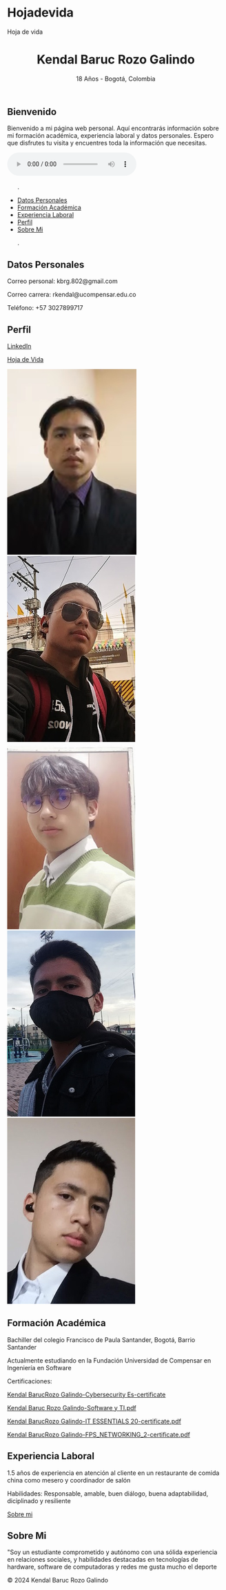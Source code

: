 # Hojadevida
Hoja de vida
<!DOCTYPE html>
<html lang="es">
<head>
  <meta charset="UTF-8">
      <meta name="viewport" content="width=device-width, initial-scale=1.0">
      <title>Kendal Baruc Rozo Galindo - Hoja de Vida</title>
      <link rel="stylesheet" href="Styles.css">
  </head>
  <body>
    <header>
        <h1>Kendal Baruc Rozo Galindo</h1>
        <p>18 Años - Bogotá, Colombia</p>
    </header>
    <section id="bienvenida">
        <h2>Bienvenido</h2>
        <p>Bienvenido a mi página web personal. Aquí encontrarás información sobre mi formación académica, experiencia laboral y datos personales. Espero que disfrutes tu visita y encuentres toda la información que necesitas.</p>
        <audio controls>
         <source src="audio/DeathByGlamour.mp3" type="audio/mpeg">
    </section>
    <nav>
        <ul>
<p>.
            <li><a href="#personal">Datos Personales</a></li>
            <li><a href="#academica">Formación Académica</a></li>
            <li><a href="#laboral">Experiencia Laboral</a></li>
            <li><a href="#Perfil">Perfil</a></li>
            <li><a href="#Sobre Mi">Sobre Mi</a></li>
  <p>.
        </ul>
    </nav>
    <main>
        <section id="personal">
            <h2>Datos Personales</h2>
            <p>Correo personal: kbrg.802@gmail.com</p>
            <p>Correo carrera: rkendal@ucompensar.edu.co</p>
            <p>Teléfono: +57 3027899717</p>
<section id="Perfil">
            <h2>Perfil</h2>
            <p><a href="https://www.linkedin.com" target="_blank">LinkedIn</a></p>
            <a href="Hoja de Vida Kendal.pdf" download> Hoja de Vida</a>
          <p> <img src="Foto.jpeg" alt="Foto de Kendal Baruc Rozo Galindo" id="foto-perfil">
              <img src="Perfil1.jpeg" alt="Informal">
              <img src="Perfil2.jpeg" alt="Casual">
                <img src="Rockero.jpeg" alt="Rcokero">
                  <img src="Traje.jpeg" alt="Formal">
        </section>
        <section id="academica">
            <h2>Formación Académica</h2>
            <p>Bachiller del colegio Francisco de Paula Santander, Bogotá, Barrio Santander</p>
            <p>Actualmente estudiando en la Fundación Universidad de Compensar en Ingeniería en Software</p>
            <p> Certificaciones:
              <p> <a href="Kendal BarucRozo Galindo-Cybersecurity Es-certificate.pdf" download> Kendal BarucRozo Galindo-Cybersecurity Es-certificate</a>
              <p> <a href="Kendal Baruc Rozo Galindo-Software y TI.pdf" download> Kendal Baruc Rozo Galindo-Software y TI.pdf</a>
              <p> <a href="Kendal Baruc Rozo Galindo-IT ESSENTIALS 20-certificate.pdf" download> Kendal BarucRozo Galindo-IT ESSENTIALS 20-certificate.pdf</a>
              <p> <a href="Kendal Baruc Rozo Galindo-FPS_NETWORKING_2-certificate.pdf" download> Kendal BarucRozo Galindo-FPS_NETWORKING_2-certificate.pdf</a>


</section> 
        <section id="laboral">
            <h2>Experiencia Laboral</h2>
            <p>1.5 años de experiencia en atención al cliente en un restaurante de comida china como mesero y coordinador de salón</p>
            <p>Habilidades: Responsable, amable, buen diálogo, buena adaptabilidad, diciplinado y resiliente</p>
        </section>
           <section id="Sobre Mi"> 
        <p><a href="file:///C:/Users/kbrg8/Downloads/Momento%202/LEnguajhe%20de%20programacion/Hojadevida/Sobremi.html#tecnologia" target="_blank">Sobre mi</a></p>
            <h2>Sobre Mi </h2> 
            <p> "Soy un estudiante comprometido y autónomo con una sólida experiencia en relaciones sociales, y habilidades destacadas en tecnologías de hardware, software de computadoras y redes me gusta mucho el deporte
            </main> 
            <footer> 
                <p>&copy; 2024 Kendal Baruc Rozo Galindo</p>
            </footer>    
            
</html>

